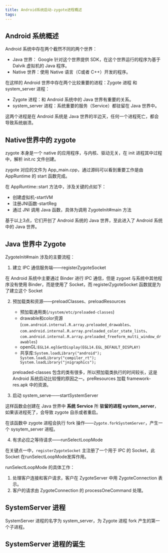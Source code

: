 ```yaml
---
title: Android系统启动-zygote进程概述
tags:
---
```


## Android 系统概述

Android 系统中存在两个截然不同的两个世界：

* Java 世界： Google 针对这个世界提供 SDK，在这个世界运行的程序为基于 Dalvik 虚拟机的 Java 程序。
* Native 世界：使用 Native 语言（C或者 C++）开发的程序。

在这样的 Android 世界中存在两个比较重要的进程：Zygote 进程 和 system_server 进程：

* Zygote 进程：和 Android 系统中的 Java 世界有重要的关系。
* system_server 进程：系统重要的服务（Service）都驻留在 Java 世界中。

这两个进程是在 Android 系统是 Java 世界的半边天，任何一个进程死亡，都会导致系统崩溃。


## Native世界中的 zygote 

zygote 本身是一个 native 的应用程序，与内核、驱动无关，在 init 进程其中过程中，解析 init.rc 文件创建。

zygote 对应的文件为 App_main.cpp，通过源码可以看到重要工作是由 AppRuntime 的 start 函数完成。

在 AppRuntime::start 方法中，涉及关键的点如下：
* 创建虚拟机-startVM
* 注册JNI函数-startReg
* 通过 JNI 调用 Java 函数，具体为调用 ZygoteInit#main 方法


基于以上3点，它们开创了 Android 系统的 Java 世界，至此进入了 Android 系统中的 Java 世界。


## Java 世界中 Zygote

ZygoteInit#main 涉及的主要流程：


1. 建立 IPC 通信服务端——registerZygoteSocket

在 Android 系统中主要通过 Binder 进行 IPC 通信，但是 zygoet 与系统中其他程序没有使用 Binder，而是使用了 Socket，而 registerZygoteSocket 函数就是为了建立这个 Socket

2. 预加载类和资源——preloadClasses、preloadResources

    * 预加载通用类(`/system/etc/preloaded-classes`)
    * drawable和color资源(`com.android.internal.R.array.preloaded_drawables`、`com.android.internal.R.array.preloaded_color_state_lists`、`com.android.internal.R.array.preloaded_freeform_multi_window_drawables`)
    * openGL:`EGL14.eglGetDisplay(EGL14.EGL_DEFAULT_DISPLAY)`
    * 共享库:`System.loadLibrary("android");
        System.loadLibrary("compiler_rt");
        System.loadLibrary("jnigraphics");`

    preloaded-classes 包含的类有很多，所以预加载类执行的时间较长，这是 Android 系统启动比较慢的原因之一。preResources 加载 framework-res.apk 中的资源。


3. 启动 system_serve——startSystemServer


这样函数会创建在 Java 世界中 **系统 Service** 所 **驻留的进程 system_server**，如果该进程死了，会导致 zygote 自杀或者重启。

在该函数中 zygote 进程会执行 fork 操作——`Zygote.forkSystemServer`，产生一个 sysytem_server 进程。


4. 有求必应之等待请求——runSelectLoopMode


在关键点一中，`registerZygoteSocket` 主注册了一个用于 IPC 的 Socket，此 Socket 在runSelectLoopMode发挥作用。


runSelectLoopMode 的具体工作：

1. 处理客户连接和客户请求，客户在 ZygoteServer 中用 ZygoteConnection 表示。
2. 客户的请求由 ZygoteConnection 的 processOneCommand 处理。



## SystemServer 进程


SystemServer 进程的名字为 system_server，为 Zygote 进程 fork 产生的第一个子进程。


## SystemServer 进程的诞生